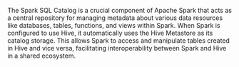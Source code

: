 The Spark SQL Catalog is a crucial component of Apache Spark that acts as a central repository for managing metadata about various data resources like databases, tables, functions, and views within Spark. When Spark is configured to use Hive, it automatically uses the Hive Metastore as its catalog storage. This allows Spark to access and manipulate tables created in Hive and vice versa, facilitating interoperability between Spark and Hive in a shared ecosystem.  
